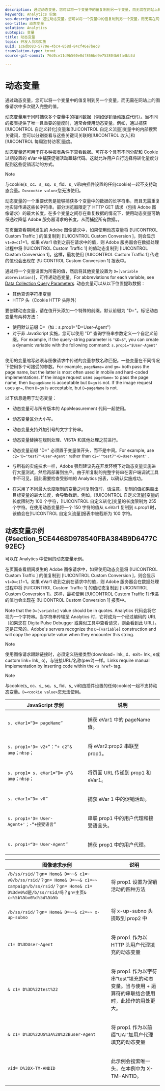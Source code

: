 ```yaml
---
description: 通过动态变量，您可以将一个变量中的值复制到另一个变量，而无需在网站上的图像请求中多次键入完整的值。
keywords: Analytics 实施
seo-description: 通过动态变量，您可以将一个变量中的值复制到另一个变量，而无需在网站上的图像请求中多次键入完整的值。
seo-title: 动态变量
solution: Analytics
subtopic: 变量
title: 动态变量
topic: 开发人员和实施
uuid: 1c6db083-5770e-4bc4-858d-84cf46e7bec8
translation-type: tm+mt
source-git-commit: 76d0ce11d9b560e0df866be9e753804b6fa4bb3d

---
```



# 动态变量

通过动态变量，您可以将一个变量中的值复制到另一个变量，而无需在网站上的图像请求中多次键入完整的值。

动态变量用于同时捕获多个变量中的相同数据（例如促销活动跟踪代码）。当不同的报表提供了唯一且重要的量度时，通常会使用动态变量。例如，通过捕获[!UICONTROL 自定义转化]变量和[!UICONTROL 自定义流量]变量中的内部搜索关键词，您可以分别查看与这些关键词关联的[!UICONTROL 收入]和[!UICONTROL 每周独特访客]量度。

动态变量还可用于在多种报表条件下查看数据。可在多个具有不同分配和 Cookie 过期设置的 eVar 中捕获促销活动跟踪代码。这就允许用户自行选择将转化量度分配到这些促销活动的方式。

>[!NOTE]
>
>与cookie(s_ cc、s_ sq、s_ fid、s_ vi和由插件设置的任何cookie)一起不支持动态变量。`D=<cookie value>`您无法使用。

动态变量的一个重要优势是能够捕获多个变量中的数据的长字符串，而且无需重复地实际传递这些长字符串。部分浏览器限定了 HTTP GET 请求（包括 Adobe 图像请求）的最大长度。在多个变量之间存在重复数据的情况下，使用动态变量可确保通过降低 Adobe 服务器请求的长度，从而捕捉所有数据。。

在页面查看期间发生的 Adobe 图像请求中，如果使用动态变量将 [!UICONTROL Custom Traffic ] 的值复制到 [!UICONTROL Custom Conversion ]，则会显示 `v1=D=c1`1=1。如果 eVar1 收到之前在请求中的值，则 Adobe 服务器会在数据处理过程中将 [!UICONTROL Custom Traffic 1] 的值动态复制到 [!UICONTROL Custom Conversion 1]。这样，最初使用 [!UICONTROL Custom Traffic 1] 传递的值也会出现在 [!UICONTROL Custom Conversion 1] 报表中。

通过将一个变量设置为所需的值，然后将其他变量设置为 `D=[variable abbreviation]`]，可传递动态变量。For abbreviations for each variable, see [Data Collection Query Parameters](../../../implement/js-implementation/data-collection/query-parameters.md). 动态变量可以从以下位置提取数据：

* 其他查询字符串变量
* HTTP 头（Cookie HTTP 头除外）

要创建动态变量，请在值开头添加一个特殊的前缀。默认前缀为 "D="。标记动态变量有两种方法：

* 使用默认前缀 D=（如：s.prop1="D=User-Agent"）
* 对于非 JavaScript 实施，您可以使用 "D" 查询字符串参数定义一个自定义前缀。For example, if the query-string parameter is `"&D=$"`, you can create a dynamic variable with the following command: `s.prop1="$User-Agent"` .

使用的变量缩写必须与图像请求中传递的变量参数名称匹配。一些变量在不同情况下使用多个可接受的参数。For example, `pageName=` and `gn=` both pass the page name, but the latter is most often used in mobile and hard-coded implementations. If the image request uses `pageName=` to pass the page name, then `D=pageName` is acceptable but `D=gn` is not. If the image request uses `gn=`, then `D=gn` is acceptable, but `D=pageName` is not.

以下信息适用于动态变量：

* 动态变量可与所有版本的 AppMeasurement 代码一起使用。
* 动态变量区分大小写。
* 动态变量支持外加引号的文字字符串。
* 动态变量替换在规则处理、VISTA 和其他处理之前进行。
* 动态变量前缀 "D=" 必须置于变量值开头，而不是中间。For example, use `c2='D="test7"+User-Agent'` rather than `c2='"test7"+D=User-Agent'` .

* 与所有的实施技术一样，Adobe 强烈建议先在开发环境下对动态变量实施进行大量测试，然后再部署到生产。由于所复制的完整字符串在客户端调试工具中不可见，因此需要检查受影响的 Analytics 报表，以确认实施成功。
* 在采用了不同最大长度限制的变量之间复制值时，请注意，复制的值如果超出目标变量的最大长度，会导致截断。例如，[!UICONTROL 自定义流量]变量的长度限制为 100 个字符，[!UICONTROL 自定义转化]变量的长度限制为 255 个字符。在使用动态变量将一个 150 字符的值从 s.eVar1 复制到 s.prop1 时，该值会在[!UICONTROL 自定义流量]报表中被截断为 100 字符。

## 动态变量示例 {#section_5CE4468D978540FBA384B9D6477C92EC}

<!-- 

dynvars_examples.xml

 -->

可以在 Analytics 中使用的动态变量示例。

在页面查看期间发生的 Adobe 图像请求中，如果使用动态变量将 [!UICONTROL Custom Traffic ] 的值复制到 [!UICONTROL Custom Conversion ]，则会显示 `v1=D=c1`1=1。如果 eVar1 收到之前在请求中的值，则 Adobe 服务器会在数据处理过程中将 [!UICONTROL Custom Traffic 1] 的值动态复制到 [!UICONTROL Custom Conversion 1]。这样，最初使用 [!UICONTROL Custom Traffic 1] 传递的值也会出现在 [!UICONTROL Custom Conversion 1] 报表中。

Note that the `D=[variable]` value should be in quotes. Analytics 代码会将它视为一个字符串。当字符串传输至 Analytics 时，它将成为一个经过编码的 URL（如果您在 DigitalPulse Debugger 或类似工具中查看请求，则会看到此 URL）。这是正常的。Adobe's servers recognize the `D=[variable]` construction and will copy the appropriate value when they encounter this string.

>[!NOTE]
>
>使用图像请求跟踪链接时，必须定义链接类型(download= lnk_ d、exit= lnk_ e或custom link= lnk_ o)，与链接URL/名称(pev2)一样。Links require manual implementation by inserting code within the `<a href>` tag.

>[!NOTE]
>
>与cookie(s_ cc、s_ sq、s_ fid、s_ vi和由插件设置的任何cookie)一起不支持动态变量。`D=<cookie value>`您无法使用。

<table id="table_A25D5EA2A8C446F5A55AB32955B9848C"> 
 <thead> 
  <tr> 
   <th colname="col1" class="entry"> JavaScript 示例 </th> 
   <th colname="col2" class="entry"> 说明 </th> 
  </tr> 
 </thead>
 <tbody> 
  <tr> 
   <td colname="col1"> 
    <code class="syntax javascript">s. eVar1=“D= pageName” </code>
  </td> 
   <td colname="col2"> <p>捕获 eVar1 中的 pageName 值。 </p> </td> 
  </tr> 
  <tr> 
   <td colname="col1"> 
    <code class="syntax javascript">s. prop1='D= v2+”：“+ c2”&amp; amp；nbsp； </code>
  </td> 
   <td colname="col2"> <p>将 eVar2:prop2 串联至 prop1。 </p> </td> 
  </tr> 
  <tr> 
   <td colname="col1"> 
    <code class="syntax javascript">s. prop1= s. eVar1=“D= g”&amp; amp；nbsp； </code>
  </td> 
   <td colname="col2"> <p>将页面 URL 传递到 prop1 和 eVar1。 </p> </td> 
  </tr> 
  <tr> 
   <td colname="col1"> 
    <code class="syntax javascript">s. eVar1=“D= v0” </code>
  </td> 
   <td colname="col2"> <p>捕获 eVar 1 中的促销活动。 </p> </td> 
  </tr> 
  <tr> 
   <td colname="col1"> 
    <code class="syntax javascript">s. prop1='D= User-Agent+'；-“+接受语言” </code>
  </td> 
   <td colname="col2"> <p>串联 prop1 中的用户代理和接受语言头。 </p> </td> 
  </tr> 
  <tr> 
   <td colname="col1"> 
    <code>s. prop1=“D= User-Agent” </code>
  </td> 
   <td colname="col2"> <p>捕获 prop1 中的用户代理。 </p> </td> 
  </tr> 
 </tbody> 
</table>

<table id="table_DD0B7F0648054E01A5F98CDF18D745E4"> 
 <thead> 
  <tr> 
   <th colname="col1" class="entry"> 图像请求示例 </th> 
   <th colname="col2" class="entry"> 说明 </th> 
  </tr> 
 </thead>
 <tbody> 
  <tr> 
   <td colname="col1"> 
    <code class="syntax javascript">/b/ss/rsid/？gn= Home&amp; D=~~&amp; c1=~ v0/b/ss/rsid/？gn= Home&amp; D=~~&amp; c1=~~ campaign/b/ss/rsid/？gn= Home&amp; c1= D%3dv0%d是/b/ss/rsid/吗？gn=主页&amp; c=%5b%5bv0%d%5d%5b5b </code>
  </td> 
   <td colname="col2"> <p>将 prop1 设置为促销活动的四种方法 </p> </td> 
  </tr> 
  <tr> 
   <td colname="col1"> 
    <code>/b/ss/rsid/？gn= Home&amp; D=~~&amp; c2=~~ x-up-subno </code>
  </td> 
   <td colname="col2"> <p> 将 x-up-subno 头提取到 prop2 中 </p> </td> 
  </tr> 
  <tr> 
   <td colname="col1"> 
    <code>c1= D%3DUser-Agent </code>
  </td> 
   <td colname="col2"> <p> 将 prop1 作为以 HTTP 头用户代理填充的动态变量 </p> </td> 
  </tr> 
  <tr> 
   <td colname="col1"> 
    <code class="syntax javascript">&amp; c1= D%3D%22test%22 </code>
  </td> 
   <td colname="col2"> <p> 将 prop1 作为以字符串“test”填充的动态变量。当与使用 + 运算符的串联结合使用时，此操作的用处更大。 </p> </td> 
  </tr> 
  <tr> 
   <td colname="col1"> 
    <code class="syntax javascript">&amp; c1= D%3D%22US%3A%20%22Buser-Agent </code>
  </td> 
   <td colname="col2"> <p> 将 prop1 作为以前缀“UA:”加用户代理填充的动态变量 </p> </td> 
  </tr> 
  <tr> 
   <td colname="col1"> 
    <code class="syntax javascript">vid= D%3DX-TM-ANDID </code>
  </td> 
   <td colname="col2"> <p> 此示例会搜索唯一头，在本例中为 X-TM-ANTID。 </p> </td> 
  </tr> 
 </tbody> 
</table>
